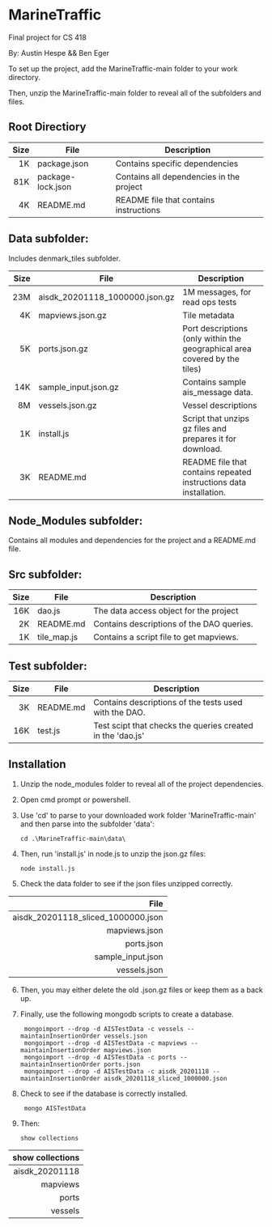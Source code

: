 # MarineTraffic
Final project for CS 418

By: Austin Hespe && Ben Eger

To set up the project, add the MarineTraffic-main folder to your work directory. 

Then, unzip the MarineTraffic-main folder to reveal all of the subfolders and files. 


## Root Directiory 

|  Size| File                 |   Description                              | 
|-----:|----------------------|--------------------------------------------| 
|   1K | package.json         | Contains specific dependencies             |
|  81K | package-lock.json    | Contains all dependencies in the project   |
|   4K | README.md            | README file that contains instructions     |

## Data subfolder:

Includes denmark_tiles subfolder.
	
|  Size| File                            | Description                                                               | 
|-----:|---------------------------------|---------------------------------------------------------------------------| 
|  23M | aisdk_20201118_1000000.json.gz  | 1M messages, for read ops tests                                           |          
|   4K | mapviews.json.gz                | Tile metadata                                                             |
|   5K | ports.json.gz                   | Port descriptions (only within the geographical area covered by the tiles)|
|  14K | sample_input.json.gz            | Contains sample ais_message data.             							 |
|   8M | vessels.json.gz                 | Vessel descriptions                                                       |
|   1K | install.js                      | Script that unzips gz files and prepares it for download.                 |
|   3K | README.md						 | README file that contains repeated instructions data installation.		 |

## Node_Modules subfolder:

Contains all modules and dependencies for the project and a README.md file.


## Src subfolder:

|  Size| File        | Description                               | 
|-----:|-------------|-------------------------------------------| 
|  16K | dao.js      | The data access object for the project    | 
|   2K | README.md   | Contains descriptions of the DAO queries. |
|   1K | tile_map.js | Contains a script file to get mapviews.   |  


## Test subfolder:

|  Size| File      | Description                                                | 
|-----:|-----------|----------------------------------------------------------- | 
|   3K  | README.md | Contains descriptions of the tests used with the DAO.    |
|  16K  | test.js   | Test scipt that checks the queries created in the 'dao.js' |


## Installation

1. Unzip the node_modules folder to reveal all of the project dependencies.

2. Open cmd prompt or powershell.

3. Use 'cd' to parse to your downloaded work folder 'MarineTraffic-main'
   and then parse into the subfolder 'data':

	~~~~~~~~~~~~~~{.bash}
	cd .\MarineTraffic-main\data\
	~~~~~~~~~~~~~~~~~~~

4. Then, run 'install.js' in node.js to unzip the json.gz files:

	~~~~~~~~~~~~~~{.bash}
	node install.js
	~~~~~~~~~~~~~~~~~~~
	
5. Check the data folder to see if the json files unzipped correctly. 

| File 								 |
|-----------------------------------:|
| aisdk_20201118_sliced_1000000.json |
| mapviews.json  					 |
| ports.json					     | 
| sample_input.json					 |
| vessels.json 						 |

6. Then, you may either delete the old .json.gz files or keep them as a back up.
	
7. Finally, use the following mongodb scripts to create a database.

	~~~~~~~~~~~~~~{.bash}
     mongoimport --drop -d AISTestData -c vessels --maintainInsertionOrder vessels.json
     mongoimport --drop -d AISTestData -c mapviews --maintainInsertionOrder mapviews.json
     mongoimport --drop -d AISTestData -c ports --maintainInsertionOrder ports.json
     mongoimport --drop -d AISTestData -c aisdk_20201118 --maintainInsertionOrder aisdk_20201118_sliced_1000000.json
     ~~~~~~~~~~~~~~~~~~~
   
8. Check to see if the database is correctly installed.
	
	~~~~~~~~~~~~~~{.bash}
     mongo AISTestData
	 ~~~~~~~~~~~~~~~~~~~
	
9. Then:

	~~~~~~~~~~~~~~{.mongodb}
	show collections
	~~~~~~~~~~~~~~~~~~~

|show collections|
|---------------:|
| aisdk_20201118 |
| mapviews       |
| ports          | 
| vessels        |
 
